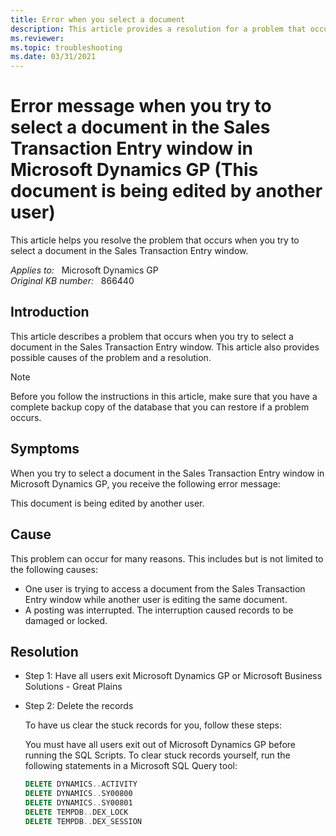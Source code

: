 ```yaml
---
title: Error when you select a document
description: This article provides a resolution for a problem that occurs when you try to select a document in the Sales Transaction Entry window.
ms.reviewer: 
ms.topic: troubleshooting
ms.date: 03/31/2021
---
```

# Error message when you try to select a document in the Sales Transaction Entry window in Microsoft Dynamics GP (This document is being edited by another user)

This article helps you resolve the problem that occurs when you try to select a document in the Sales Transaction Entry window.

_Applies to:_ &nbsp; Microsoft Dynamics GP  
_Original KB number:_ &nbsp; 866440

## Introduction

This article describes a problem that occurs when you try to select a document in the Sales Transaction Entry window. This article also provides possible causes of the problem and a resolution.

> [!NOTE]
> Before you follow the instructions in this article, make sure that you have a complete backup copy of the database that you can restore if a problem occurs.

## Symptoms

When you try to select a document in the Sales Transaction Entry window in Microsoft Dynamics GP, you receive the following error message:

This document is being edited by another user.

## Cause

This problem can occur for many reasons. This includes but is not limited to the following causes:

- One user is trying to access a document from the Sales Transaction Entry window while another user is editing the same document.
- A posting was interrupted. The interruption caused records to be damaged or locked.

## Resolution

- Step 1: Have all users exit Microsoft Dynamics GP or Microsoft Business Solutions - Great Plains

- Step 2: Delete the records

   To have us clear the stuck records for you, follow these steps:

    You must have all users exit out of Microsoft Dynamics GP before running the SQL Scripts.
    To clear stuck records yourself, run the following statements in a Microsoft SQL Query tool:

    ```sql
    DELETE DYNAMICS..ACTIVITY
    DELETE DYNAMICS..SY00800
    DELETE DYNAMICS..SY00801
    DELETE TEMPDB..DEX_LOCK
    DELETE TEMPDB..DEX_SESSION
    ```
